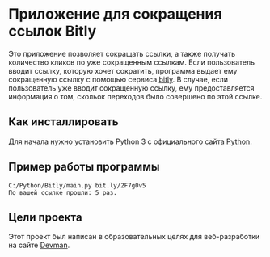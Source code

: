 
# Приложение для сокращения ссылок Bitly 

Это приложение позволяет сокращать ссылки, а также получать количество кликов по уже сокращенным ссылкам. Если пользователь вводит ссылку, которую хочет сократить, программа выдает ему сокращенную ссылку с помощью сервиса [bitly](https://app.bitly.com/bbt2/). В случае, если пользователь уже вводит сокращенную ссылку, ему предоставляется информация о том, скольок переходов было совершено по этой ссылке.

## Как инсталлировать

Для начала нужно установить Python 3 с официального сайта [Python](https://www.python.org/downloads/).

## Пример работы программы
```
C:/Python/Bitly/main.py bit.ly/2F7g0v5
По вашей ссылке прошли: 5 раз.
```
## Цели проекта

Этот проект был написан в образовательных целях для веб-разработки на сайте [Devman](https://www.dvmn.org).
